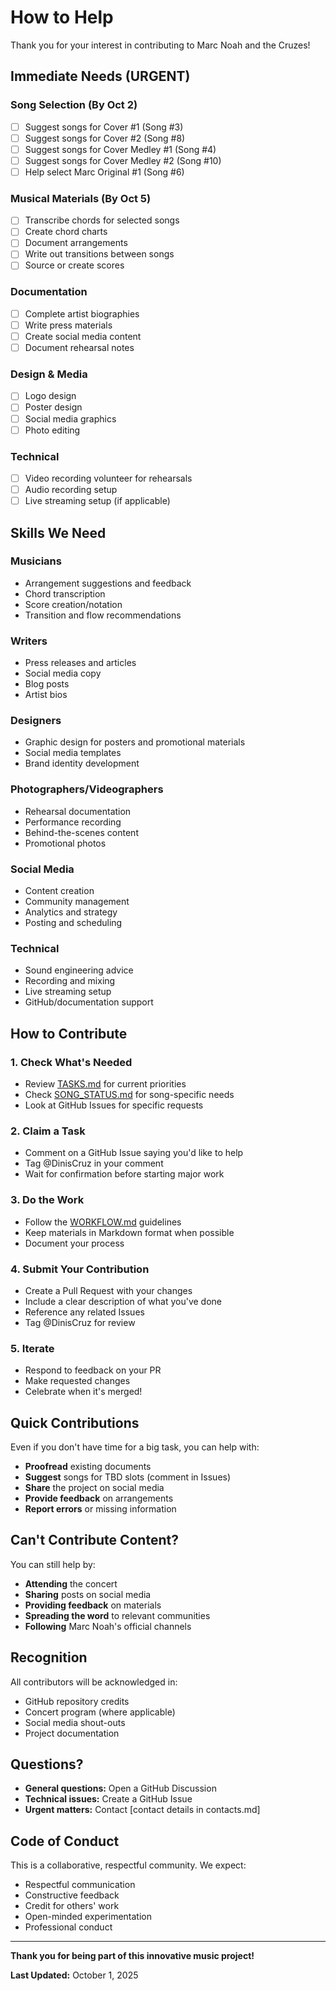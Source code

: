 # How to Help

Thank you for your interest in contributing to Marc Noah and the Cruzes!

## Immediate Needs (URGENT)

### Song Selection (By Oct 2)
- [ ] Suggest songs for Cover #1 (Song #3)
- [ ] Suggest songs for Cover #2 (Song #8)
- [ ] Suggest songs for Cover Medley #1 (Song #4)
- [ ] Suggest songs for Cover Medley #2 (Song #10)
- [ ] Help select Marc Original #1 (Song #6)

### Musical Materials (By Oct 5)
- [ ] Transcribe chords for selected songs
- [ ] Create chord charts
- [ ] Document arrangements
- [ ] Write out transitions between songs
- [ ] Source or create scores

### Documentation
- [ ] Complete artist biographies
- [ ] Write press materials
- [ ] Create social media content
- [ ] Document rehearsal notes

### Design & Media
- [ ] Logo design
- [ ] Poster design
- [ ] Social media graphics
- [ ] Photo editing

### Technical
- [ ] Video recording volunteer for rehearsals
- [ ] Audio recording setup
- [ ] Live streaming setup (if applicable)

## Skills We Need

### Musicians
- Arrangement suggestions and feedback
- Chord transcription
- Score creation/notation
- Transition and flow recommendations

### Writers
- Press releases and articles
- Social media copy
- Blog posts
- Artist bios

### Designers
- Graphic design for posters and promotional materials
- Social media templates
- Brand identity development

### Photographers/Videographers
- Rehearsal documentation
- Performance recording
- Behind-the-scenes content
- Promotional photos

### Social Media
- Content creation
- Community management
- Analytics and strategy
- Posting and scheduling

### Technical
- Sound engineering advice
- Recording and mixing
- Live streaming setup
- GitHub/documentation support

## How to Contribute

### 1. Check What's Needed
- Review [TASKS.md](./TASKS.md) for current priorities
- Check [SONG_STATUS.md](../SONG_STATUS.md) for song-specific needs
- Look at GitHub Issues for specific requests

### 2. Claim a Task
- Comment on a GitHub Issue saying you'd like to help
- Tag @DinisCruz in your comment
- Wait for confirmation before starting major work

### 3. Do the Work
- Follow the [WORKFLOW.md](./WORKFLOW.md) guidelines
- Keep materials in Markdown format when possible
- Document your process

### 4. Submit Your Contribution
- Create a Pull Request with your changes
- Include a clear description of what you've done
- Reference any related Issues
- Tag @DinisCruz for review

### 5. Iterate
- Respond to feedback on your PR
- Make requested changes
- Celebrate when it's merged!

## Quick Contributions

Even if you don't have time for a big task, you can help with:
- **Proofread** existing documents
- **Suggest** songs for TBD slots (comment in Issues)
- **Share** the project on social media
- **Provide feedback** on arrangements
- **Report errors** or missing information

## Can't Contribute Content?

You can still help by:
- **Attending** the concert
- **Sharing** posts on social media
- **Providing feedback** on materials
- **Spreading the word** to relevant communities
- **Following** Marc Noah's official channels

## Recognition

All contributors will be acknowledged in:
- GitHub repository credits
- Concert program (where applicable)
- Social media shout-outs
- Project documentation

## Questions?

- **General questions:** Open a GitHub Discussion
- **Technical issues:** Create a GitHub Issue
- **Urgent matters:** Contact [contact details in contacts.md]

## Code of Conduct

This is a collaborative, respectful community. We expect:
- Respectful communication
- Constructive feedback
- Credit for others' work
- Open-minded experimentation
- Professional conduct

---

**Thank you for being part of this innovative music project!**

**Last Updated:** October 1, 2025
